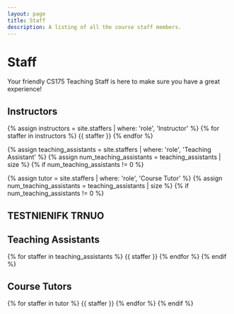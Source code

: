 ```yaml
---
layout: page
title: Staff
description: A listing of all the course staff members.
---
```


# Staff
Your friendly CS175 Teaching Staff is here to make sure you have a great experience!
## Instructors

{% assign instructors = site.staffers | where: 'role', 'Instructor' %}
{% for staffer in instructors %}
{{ staffer }}
{% endfor %}

{% assign teaching_assistants = site.staffers | where: 'role', 'Teaching Assistant' %}
{% assign num_teaching_assistants = teaching_assistants | size %}
{% if num_teaching_assistants != 0 %}

{% assign tutor = site.staffers | where: 'role', 'Course Tutor' %}
{% assign num_teaching_assistants = teaching_assistants | size %}
{% if num_teaching_assistants != 0 %}

<!-- {% assign domain_specialists = site.staffers | where: 'role', 'Domain Specialist' %}
{% assign num_domain_specialists = domain_specialists | size %}
{% if num_domain_specialists != 0 %} -->
## TESTNIENIFK TRNUO
## Teaching Assistants
{% for staffer in teaching_assistants %}
{{ staffer }}
{% endfor %}
{% endif %}
## Course Tutors
{% for staffer in tutor %}
{{ staffer }}
{% endfor %}
{% endif %}
<!-- ## Domain Specialists / Collaborators
{% for staffer in domain_specialists %}
{{ staffer }}
{% endfor %}
{% endif %} -->
